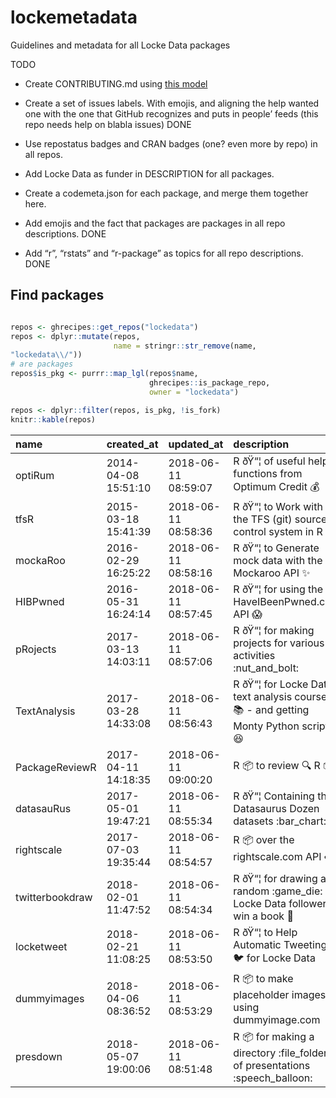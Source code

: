 
<!-- README.md is generated from README.Rmd. Please edit that file -->

# lockemetadata

Guidelines and metadata for all Locke Data packages

TODO

  - Create CONTRIBUTING.md using [this
    model](https://github.com/lockedata/datasauRus#contributing-to-the-package)

  - Create a set of issues labels. With emojis, and aligning the help
    wanted one with the one that GitHub recognizes and puts in people’
    feeds (this repo needs help on blabla issues) DONE

  - Use repostatus badges and CRAN badges (one? even more by repo) in
    all repos.

  - Add Locke Data as funder in DESCRIPTION for all packages.

  - Create a codemeta.json for each package, and merge them together
    here.

  - Add emojis and the fact that packages are packages in all repo
    descriptions. DONE

  - Add “r”, “rstats” and “r-package” as topics for all repo
    descriptions. DONE

## Find packages

``` r

repos <- ghrecipes::get_repos("lockedata")
repos <- dplyr::mutate(repos, 
                       name = stringr::str_remove(name,
"lockedata\\/"))
# are packages
repos$is_pkg <- purrr::map_lgl(repos$name,
                               ghrecipes::is_package_repo,
                               owner = "lockedata")

repos <- dplyr::filter(repos, is_pkg, !is_fork)
knitr::kable(repos)
```

| name            | created\_at         | updated\_at         | description                                                                                         | is\_fork | is\_archived | latest\_commit      | is\_pkg |
| :-------------- | :------------------ | :------------------ | :-------------------------------------------------------------------------------------------------- | :------- | :----------- | :------------------ | :------ |
| optiRum         | 2014-04-08 15:51:10 | 2018-06-11 08:59:07 | R ðŸ“¦ of useful helper functions from Optimum Credit :moneybag:                                    | FALSE    | FALSE        | 2018-05-10 05:53:15 | TRUE    |
| tfsR            | 2015-03-18 15:41:39 | 2018-06-11 08:58:36 | R ðŸ“¦ to Work with the TFS (git) source control system in R :seedling:                             | FALSE    | FALSE        | 2018-05-10 05:59:41 | TRUE    |
| mockaRoo        | 2016-02-29 16:25:22 | 2018-06-11 08:58:16 | R ðŸ“¦ to Generate mock data with the Mockaroo API :sparkles:                                       | FALSE    | FALSE        | 2018-05-10 06:02:39 | TRUE    |
| HIBPwned        | 2016-05-31 16:24:14 | 2018-06-11 08:57:45 | R ðŸ“¦ for using the HaveIBeenPwned.com API :scream:                                                | FALSE    | FALSE        | 2018-04-18 05:45:43 | TRUE    |
| pRojects        | 2017-03-13 14:03:11 | 2018-06-11 08:57:06 | R ðŸ“¦ for making projects for various R activities :nut\_and\_bolt:                                | FALSE    | FALSE        | 2018-05-10 06:08:05 | TRUE    |
| TextAnalysis    | 2017-03-28 14:33:08 | 2018-06-11 08:56:43 | R ðŸ“¦ for Locke Data text analysis courses :books: - and getting Monty Python scripts\! :laughing: | FALSE    | FALSE        | 2018-05-10 06:09:48 | TRUE    |
| PackageReviewR  | 2017-04-11 14:18:35 | 2018-06-11 09:00:20 | R :package: to review :mag: R :package:s                                                            | FALSE    | FALSE        | 2018-05-10 06:12:18 | TRUE    |
| datasauRus      | 2017-05-01 19:47:21 | 2018-06-11 08:55:34 | R ðŸ“¦ Containing the Datasaurus Dozen datasets :bar\_chart:                                        | FALSE    | FALSE        | 2018-05-02 07:42:26 | TRUE    |
| rightscale      | 2017-07-03 19:35:44 | 2018-06-11 08:54:57 | R :package: over the rightscale.com API :cloud:                                                     | FALSE    | FALSE        | 2018-05-10 06:13:55 | TRUE    |
| twitterbookdraw | 2018-02-01 11:47:52 | 2018-06-11 08:54:34 | R ðŸ“¦ for drawing a random :game\_die: Locke Data follower to win a book :book:                    | FALSE    | FALSE        | 2018-05-28 14:33:00 | TRUE    |
| locketweet      | 2018-02-21 11:08:25 | 2018-06-11 08:53:50 | R ðŸ“¦ to Help Automatic Tweeting :bird: for Locke Data                                             | FALSE    | FALSE        | 2018-06-11 07:58:40 | TRUE    |
| dummyimages     | 2018-04-06 08:36:52 | 2018-06-11 08:53:29 | R :package: to make placeholder images :construction:, using dummyimage.com                         | FALSE    | FALSE        | 2018-05-10 05:51:41 | TRUE    |
| presdown        | 2018-05-07 19:00:06 | 2018-06-11 08:51:48 | R :package: for making a directory :file\_folder: of presentations :speech\_balloon:                | FALSE    | FALSE        | 2018-05-08 09:23:54 | TRUE    |
